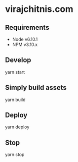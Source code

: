 virajchitnis.com
================

Requirements
------------

- Node v6.10.1
- NPM v3.10.x

Develop
-------

yarn start

Simply build assets
-------------------

yarn build

Deploy
------

yarn deploy

Stop
----

yarn stop
